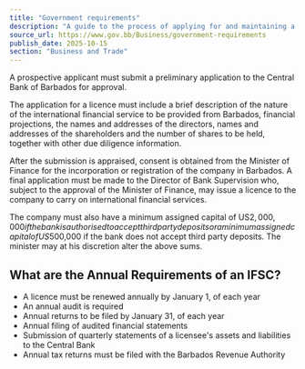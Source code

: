 ```yaml
---
title: "Government requirements"
description: "A guide to the process of applying for and maintaining a license for international financial services in Barbados, including annual requirements."
source_url: https://www.gov.bb/Business/government-requirements
publish_date: 2025-10-15
section: "Business and Trade"
---
```


A prospective applicant must submit a preliminary application to the Central Bank of Barbados for approval.

The application for a licence must include a brief description of the nature of the international financial service to be provided from Barbados, financial projections, the names and addresses of the directors, names and addresses of the shareholders and the number of shares to be held, together with other due diligence information.

After the submission is appraised, consent is obtained from the Minister of Finance for the incorporation or registration of the company in Barbados. A final application must be made to the Director of Bank Supervision who, subject to the approval of the Minister of Finance, may issue a licence to the company to carry on international financial services.

The company must also have a minimum assigned capital of US$2,000,000 if the bank is authorised to accept third party deposits or a minimum assigned capital of US$500,000 if the bank does not accept third party deposits. The minister may at his discretion alter the above sums.

## What are the Annual Requirements of an IFSC?

*   A licence must be renewed annually by January 1, of each year
*   An annual audit is required
*   Annual returns to be filed by January 31, of each year
*   Annual filing of audited financial statements
*   Submission of quarterly statements of a licensee's assets and liabilities to the Central Bank
*   Annual tax returns must be filed with the Barbados Revenue Authority
```